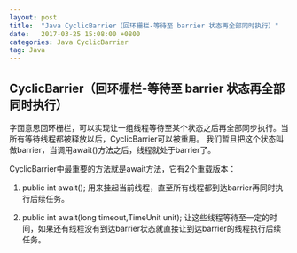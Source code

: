 ```yaml
---
layout: post
title:  "Java CyclicBarrier（回环栅栏-等待至 barrier 状态再全部同时执行）"
date:   2017-03-25 15:08:00 +0800
categories: Java CyclicBarrier
tag: Java
---
```


##  CyclicBarrier（回环栅栏-等待至 barrier 状态再全部同时执行）

字面意思回环栅栏，可以实现让一组线程等待至某个状态之后再全部同步执行。当所有等待线程都被释放以后，CyclicBarrier可以被重用。
我们暂且把这个状态叫做barrier，当调用await()方法之后，线程就处于barrier了。

CyclicBarrier中最重要的方法就是await方法，它有2个重载版本：

1. public int await(); 用来挂起当前线程，直至所有线程都到达barrier再同时执行后续任务。

2. public int await(long timeout,TimeUnit unit); 让这些线程等待至一定的时间，如果还有线程没有到达barrier状态就直接让到达barrier的线程执行后续任务。




